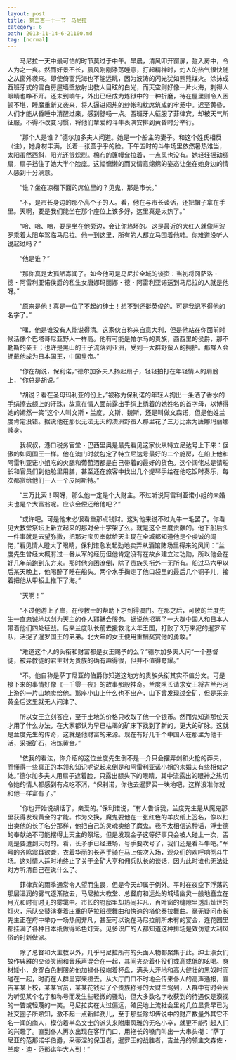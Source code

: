 ```yaml
---
layout: post
title: 第二百一十一节　马尼拉
category: 6
path: 2013-11-14-6-21100.md
tag: [normal]
---
```


　　马尼拉一天中最可怕的时节莫过于中午。早晨，清风叩开窗扉，踅入房中，令人为之一爽。然而好景不长，晨风刚刚涤荡睡意，打起精神时，灼人的热气很快随之从窗外袭来。即使倚窗凭海也不能远眺，因为波涛的闪光犹如熊熊煤火。涂抹成西班牙式的雪白房屋墙壁放射出教人目眩的白光，而天空则好像一片火海，刺得人眼睛也睁不开。还未到晌午，外出已经成为炼狱中的一种折磨，待在屋里则令人困顿不堪，睡魔重新又袭来，将人逼进闷热的纱帐和枕席筑成的牢笼中。迟至黄昏，人们才能从昏睡中清醒过来，感到舒畅一点。西班牙人征服了菲律宾，却被天气所征服，不得不改变习惯，将他们挚爱的斗牛表演安排到黄昏时分举行。

　　“那个人是谁？”德尔加多夫人问道。她是一个船主的妻子。和这个姓氏相反（注），她身材丰满，长着一张圆乎乎的脸。下午五时的斗牛场里依然暑热难当，太阳虽然西斜，阳光还很炽烈。棉布的篷幔耷拉着，一点风也没有。她轻轻摇动绸扇，扇子挡住了她大半个脸庞。这幅慵懒的而又情意绵绵的姿态让坐在她身边的情人感到十分满意。

　　“谁？坐在凉棚下面的席位里的？见鬼，那是市长。”

　　“不，是市长身边的那个高个子的人。看，他在与市长谈话，还把帽子拿在手里。天啊，要是我们能坐在那个座位上该多好，这里真是太热了。”

　　“哈、哈、哈，要是坐在他旁边，会让你热坏的。这是最近的大红人就像阿波罗乘着太阳车驾临马尼拉。他一到这里，所有的人都立马围着他转。你难道没听人说起过吗？”

　　“他是谁？”

　　“那你真是太孤陋寡闻了。如今他可是马尼拉全城的谈资：当初将冈萨洛・德・阿雷利亚诺侯爵的私生女唐娜玛丽娜・德・阿雷利亚诺送到马尼拉的人就是他呀。”

　　“原来是他！真是一位了不起的绅士！想不到还挺英俊的。可是我记不得他的名字了。”

　　“嘿，他是谁没有人能说得清。这家伙自称来自意大利，但是他站在你面前时候活像个巴塔哥尼亚野人一样高。他有可能是帕尔马的贵族，西西里的侯爵，那不勒斯的亲王；也许是黑山的王子流落到亚洲，受到一大群野蛮人的拥护。那群人会拥戴他成为日本国王，中国皇帝。”

　　“你在胡说，保利诺，”德尔加多夫人扬起扇子，轻轻拍打在年轻情人的肩膀上，“你总是胡说。”

　　“胡说？看在圣母玛利亚的份上，”被称为保利诺的年轻人掏出一条洒了香水的手绢擦去额上的汗珠，故意在情人面前露出手绢上绣着的她姓名的首字母，以博得她的嫣然一笑“这个人叫文斯・兰度，文斯、魏斯，还是叫做文森诺，但是他姓兰度肯定没错。据说他在那伙无法无天的澳洲野蛮人那里花了三万比索为唐娜玛丽娜赎身。

　　我叔叔，港口税务官堂・巴西里奥是最先看见这家伙从特立尼达号上下来：倨傲的如同国王一样。他在澳门时就包定了特立尼达号最好的二个舱房，在船上他和阿雷利亚诺小姐吃的火腿和葡萄酒都是自己带着的最好的货色。这个阔佬总是请船长和官员们到他舱里用膳，甚至还在旅客中找出几个提琴手给在他吃饭时奏乐，每次都赏给他们一人一个皮阿斯特。”

　　“三万比索！啊呀，那么他一定是个大财主。不过听说阿雷利亚诺小姐的未婚夫也是个大富翁呢。应该会偿还给他吧？”

　　“或许吧。可是他未必很看重那点钱财。这对他来说不过九牛一毛罢了。你看见大教堂祭坛上新立起来的那对金十字架了么。就是这个兰度贡献的。他下船后头一件事就是去望弥撒，把那对宝贝奉献给天主现在全城都知道他是个虔诚的阔佬，”看见情人瞪大了眼睛，保利诺愈发起劲地卖弄从酒馆赌场里得来的风闻：“兰度先生曾经大概有过一番从军的经历但他肯定没有在故乡建立过功勋，所以他会在好几年前跑到东方来。那时他穷困潦倒，除了贵族头衔外一无所有。船过马六甲以后某天晚上，他喝醉了睡在船头。两个水手掏走了他口袋里的最后几个铜子儿，接着把他从甲板上推下了海。”

　　“天啊！”

　　“不过他游上了岸，在传教士的帮助下才到得澳门。在那之后，可敬的兰度先生一直忠诚地以剑为天主的仆人耶稣会服务。据说他招募了一大群中国人和日本人带着他们四处征战。后来兰度队长前去援救北大年王国，打败了3万来犯的暹罗军队，活捉了暹罗国王的弟弟。北大年的女王便用重酬奖赏他的勇敢。”

　　“难道这个人的头衔和财富都是女王赐予的么？”德尔加多夫人问“一个基督徒，被异教徒的君主封为贵族的确有趣得很，但并不值得夸耀。”

　　“不。他自称是萨丁尼亚的伯爵你知道这地方的贵族头衔其实不值分文。可是接下来的事情好像《一千零一夜》的故事那般神奇。兰度队长请求女王将吉兰丹河上游的一片山地卖给他。那座小山上什么也不出产，山下曾发现过金矿，但是采完黄金后这里就无人问津了。

　　所以女王立刻答应，至于土地的价格只收取了他一个银币。然而鬼知道那位天才用了什么办法，在大家都认为早已枯竭的矿床下找到了新的，更大的矿脉。这就是兰度先生的传奇，这就是他财富的来源。现在有好几千个中国人在那里为他干活，采掘矿石，冶炼黄金。”

　　“依我的看法，你介绍的这位兰度先生倒不是一介只会摆弄剑和火枪的莽夫，而懂得一些真正的本领和知识呢说起来倒是和阿雷利亚诺小姐的未婚夫有些相似之处。”德尔加多夫人用扇子遮着脸，只露出额头下的眼睛，其中流露出的眼神之热切令她的情人都感到有点吃不消，“保利诺，你也去暹罗买一块地吧，这样没准你就和他一样富有了。”

　　“你也开始说胡话了，亲爱的。”保利诺说，“有人告诉我，兰度先生是从魔鬼那里获得发现黄金的才能。作为交换，魔鬼要他在一张红色的羊皮纸上签名，像以扫出卖他的长子名分那样，他把自己的灵魂卖给了魔鬼。我不太相信这种话，浮士德的奉献绝不可能摆得上天主的祭坛。但是发现金子这等好事只会被人碰上一次，否则是要遭到天罚的。看，长矛手已经进场，号手要吹号了，我们还是看斗牛吧。”军号的齐鸣震耳欲聋，衣着华丽的长矛手骑在马上依次入场，观众们的欢呼响彻斗牛场。这对情人适时地终止了关于金矿大亨和佣兵队长的谈话，因为此时谁也无法让对方听清自己在说什么了。

　　菲律宾的雨季通常令人望而生畏，但是今天却属于例外。平时在夜空下浮荡的那层湿润的雾气逐渐散去，马尼拉大教堂、总督府和远处的城墙幽灵一般地矗立在月光和时有时无的雾霭中。市长的府邸里却热闹非凡，百叶窗的缝隙里透出灿烂的灯火，乐队交替演奏着庄重的萨拉班德舞曲和快速的塔伦泰拉舞曲。毫无疑问市长先生正在府中举办一场热闹非凡，甚至可以说在马尼拉前所未有的宴会，连花园里都挂满了各种日本纸做得彩色灯笼。见多识广的人都知道这种排场是效仿意大利风俗的时新做派。

　　除了总督和大主教以外，几乎马尼拉所有的头面人物都聚集于此。绅士淑女们故作典雅的交谈笑闹和音乐声混合在一起，其间夹杂着仆役们或高或低的吆喝。身材矮小，身穿白色制服的他加禄仆役端着杯盘，满头大汗地和高大健壮的黑奴时而碰在一起，时而在人群里穿来挤去。从大厅门口不时地会传来仆人的高声通报，宣告某某上校，某某官员，某某花钱买了个贵族称号的大财主驾到，人群中有时会因为听见某个名字和称号而发生些轻微的骚动，但大多数名字收获到的待遇仅是漠视的一瞥或轻蔑的一笑。马尼拉实在太过偏远，殖民地上流社会里的几位显贵早已为社交圈子所熟知，激不起一点新鲜劲儿，至于那些除却传说中的财产数量外其它不名一闻的商人，模仿着半岛文士的派头来附庸风雅的无名小卒，就更不能引起人们的兴趣了。直到仆人再次出现在客厅门口，用拖长的嗓门叫出一大串头衔：“萨丁尼亚的范那诺华伯爵，采蒂涅的保卫者，暹罗王的战胜者，吉兰丹的领主文森佐・兰度・迪・范那诺华大人到！”

